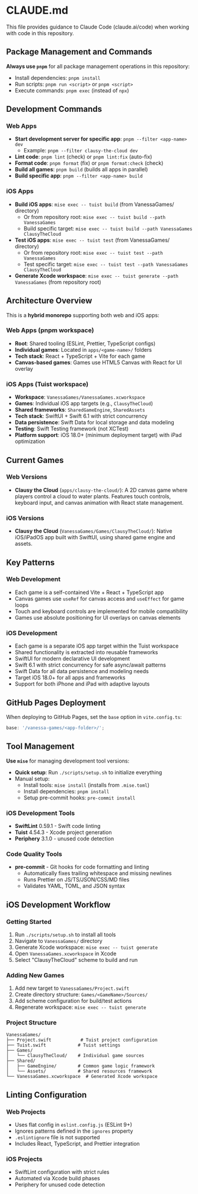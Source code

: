 # CLAUDE.md

This file provides guidance to Claude Code (claude.ai/code) when working with code in this repository.

## Package Management and Commands

**Always use `pnpm`** for all package management operations in this repository:

- Install dependencies: `pnpm install`
- Run scripts: `pnpm run <script>` or `pnpm <script>`
- Execute commands: `pnpm exec` (instead of `npx`)

## Development Commands

### Web Apps

- **Start development server for specific app**: `pnpm --filter <app-name> dev`
  - Example: `pnpm --filter clausy-the-cloud dev`
- **Lint code**: `pnpm lint` (check) or `pnpm lint:fix` (auto-fix)
- **Format code**: `pnpm format` (fix) or `pnpm format:check` (check)
- **Build all games**: `pnpm build` (builds all apps in parallel)
- **Build specific app**: `pnpm --filter <app-name> build`

### iOS Apps

- **Build iOS apps**: `mise exec -- tuist build` (from VanessaGames/ directory)
  - Or from repository root: `mise exec -- tuist build --path VanessaGames`
  - Build specific target: `mise exec -- tuist build --path VanessaGames ClausyTheCloud`
- **Test iOS apps**: `mise exec -- tuist test` (from VanessaGames/ directory)
  - Or from repository root: `mise exec -- tuist test --path VanessaGames`
  - Test specific target: `mise exec -- tuist test --path VanessaGames ClausyTheCloud`
- **Generate Xcode workspace**: `mise exec -- tuist generate --path VanessaGames` (from repository root)

## Architecture Overview

This is a **hybrid monorepo** supporting both web and iOS apps:

### Web Apps (pnpm workspace)

- **Root**: Shared tooling (ESLint, Prettier, TypeScript configs)
- **Individual games**: Located in `apps/<game-name>/` folders
- **Tech stack**: React + TypeScript + Vite for each game
- **Canvas-based games**: Games use HTML5 Canvas with React for UI overlay

### iOS Apps (Tuist workspace)

- **Workspace**: `VanessaGames/VanessaGames.xcworkspace`
- **Games**: Individual iOS app targets (e.g., `ClausyTheCloud`)
- **Shared frameworks**: `SharedGameEngine`, `SharedAssets`
- **Tech stack**: SwiftUI + Swift 6.1 with strict concurrency
- **Data persistence**: Swift Data for local storage and data modeling
- **Testing**: Swift Testing framework (not XCTest)
- **Platform support**: iOS 18.0+ (minimum deployment target) with iPad optimization

## Current Games

### Web Versions

- **Clausy the Cloud** (`apps/clausy-the-cloud/`): A 2D canvas game where players control a cloud to water plants. Features touch controls, keyboard input, and canvas animation with React state management.

### iOS Versions

- **Clausy the Cloud** (`VanessaGames/Games/ClausyTheCloud/`): Native iOS/iPadOS app built with SwiftUI, using shared game engine and assets.

## Key Patterns

### Web Development

- Each game is a self-contained Vite + React + TypeScript app
- Canvas games use `useRef` for canvas access and `useEffect` for game loops
- Touch and keyboard controls are implemented for mobile compatibility
- Games use absolute positioning for UI overlays on canvas elements

### iOS Development

- Each game is a separate iOS app target within the Tuist workspace
- Shared functionality is extracted into reusable frameworks
- SwiftUI for modern declarative UI development
- Swift 6.1 with strict concurrency for safe async/await patterns
- Swift Data for all data persistence and modeling needs
- Target iOS 18.0+ for all apps and frameworks
- Support for both iPhone and iPad with adaptive layouts

## GitHub Pages Deployment

When deploying to GitHub Pages, set the `base` option in `vite.config.ts`:

```typescript
base: '/vanessa-games/<app-folder>/';
```

## Tool Management

**Use `mise`** for managing development tool versions:

- **Quick setup**: Run `./scripts/setup.sh` to initialize everything
- Manual setup:
  - Install tools: `mise install` (installs from `.mise.toml`)
  - Install dependencies: `pnpm install`
  - Setup pre-commit hooks: `pre-commit install`

### iOS Development Tools

- **SwiftLint** 0.59.1 - Swift code linting
- **Tuist** 4.54.3 - Xcode project generation
- **Periphery** 3.1.0 - unused code detection

### Code Quality Tools

- **pre-commit** - Git hooks for code formatting and linting
  - Automatically fixes trailing whitespace and missing newlines
  - Runs Prettier on JS/TS/JSON/CSS/MD files
  - Validates YAML, TOML, and JSON syntax

## iOS Development Workflow

### Getting Started

1. Run `./scripts/setup.sh` to install all tools
2. Navigate to `VanessaGames/` directory
3. Generate Xcode workspace: `mise exec -- tuist generate`
4. Open `VanessaGames.xcworkspace` in Xcode
5. Select "ClausyTheCloud" scheme to build and run

### Adding New Games

1. Add new target to `VanessaGames/Project.swift`
2. Create directory structure: `Games/<GameName>/Sources/`
3. Add scheme configuration for build/test actions
4. Regenerate workspace: `mise exec -- tuist generate`

### Project Structure

```
VanessaGames/
├── Project.swift           # Tuist project configuration
├── Tuist.swift            # Tuist settings
├── Games/
│   └── ClausyTheCloud/    # Individual game sources
├── Shared/
│   ├── GameEngine/        # Common game logic framework
│   └── Assets/            # Shared resources framework
└── VanessaGames.xcworkspace  # Generated Xcode workspace
```

## Linting Configuration

### Web Projects

- Uses flat config in `eslint.config.js` (ESLint 9+)
- Ignores patterns defined in the `ignores` property
- `.eslintignore` file is not supported
- Includes React, TypeScript, and Prettier integration

### iOS Projects

- SwiftLint configuration with strict rules
- Automated via Xcode build phases
- Periphery for unused code detection
